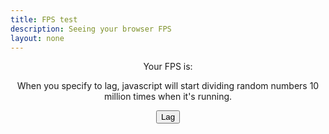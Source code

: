 ```yaml
---
title: FPS test
description: Seeing your browser FPS
layout: none
---
```

<html lang="en">
<head>
    <style>
        html {
            font-family: Arial, Helvetica, sans-serif;
        }
        main div {
            text-align: center;
        }
    </style>
</head>
<body>
<main>
<div>
    <p>Your FPS is:</p>
    <p id="fps"></p>
    <p>When you specify to lag, javascript will start dividing random numbers 10 million times when it's running.</p>
    <button id="lagButton">Lag</button>
</div>
<script>
    var prev;
    const htmlFPSElement = document.getElementById("fps");
    const lagButton = document.getElementById("lagButton");
    var lag = false;
    lagButton.onclick = () => {
        lag = !lag;
    }
    function drawCallback(time) {
        if (prev != undefined) {
            htmlFPSElement.innerHTML = `${Math.round(1000/(time - prev))}`;
        }
        if (lag) {
            for (var i = 0; i < 10000000; i++) {
                Math.random() / Math.random();
            }
        }
        prev = time;
        window.requestAnimationFrame(drawCallback);
    }
    window.requestAnimationFrame(drawCallback);
</script>
</main>
</body>
</html>